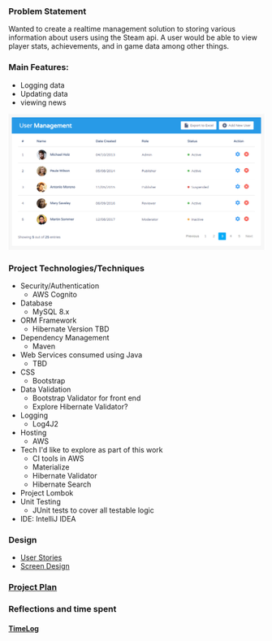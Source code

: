 ### Problem Statement

Wanted to create a realtime management solution to storing various information about users using the Steam api. A user would be able to view player stats, achievements, and in game data among other things.

### Main Features:
- Logging data
- Updating data
- viewing news

![Visual Example1](images/user-management-data-table-1160367952.png)

### Project Technologies/Techniques 

* Security/Authentication
  * AWS Cognito
* Database
  * MySQL 8.x
* ORM Framework
  * Hibernate Version TBD
* Dependency Management
  * Maven
* Web Services consumed using Java
  * TBD 
* CSS 
  * Bootstrap
* Data Validation
  * Bootstrap Validator for front end
  * Explore Hibernate Validator?
* Logging
  * Log4J2
* Hosting
  * AWS
* Tech I'd like to explore as part of this work
  * CI tools in AWS
  * Materialize
  * Hibernate Validator
  * Hibernate Search
* Project Lombok
* Unit Testing
  * JUnit tests to cover all testable logic
* IDE: IntelliJ IDEA


### Design

* [User Stories](DesignDocuments/userStories.md)
* [Screen Design](DesignDocuments/Screens.md)


### [Project Plan](ProjectPlan.md)

### Reflections and time spent
#### [TimeLog](TimeLog.md)

